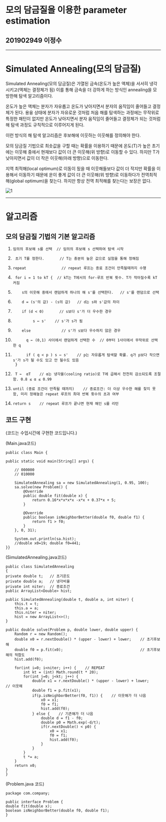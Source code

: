 # 모의 담금질을 이용한 parameter estimation

## 201902949 이정수

-----------------------------------------------------

# Simulated Annealing(모의 담금질)

 Simulated Annealing(모의 담금질)은 가열된 금속(온도가 높은 액체)을 서서히 냉각 시키고(액체는 결정체가 됨) 이를 통해 금속을 더 강하게 하는 방식인 annealing을 모방한해 탐색 알고리즘이다.
 
 온도가 높은 액체는 분자가 자유롭고 온도가 낮아지면서 분자의 움직임이 줄어들고 결정체가 된다. 용융 상태에 분자가 자유로운 것처럼 처음 해를 탐색하는 과정에는 무작위로 특정한 패턴이 없지만 온도가 낮아지면서 분자 움직임이 줄어들고 결정체가 되는 것처럼 해 탐색 과정도 규칙적으로 이루어지게 된다.
 
 이런 방식의 해 탐색 알고리즘은 후보해에 이웃하는 이웃해를 정의해야 한다. 
 
 모의 담금질 기법으로 최솟값을 구할 때는 확률을 이용하기 때문에 온도(T)가 높은 초기에는 이웃해 중에서 현재보다 값이 더 큰 이웃해(위 방향)로 이동할 수 있다. 하지만 T가 낮아지면서 값이 더 작은 이웃해(아래 방향)으로 이동한다.
 
 지역 최적해(local optimum)로 이동이 됬을 때 이웃해들보다 값이 더 작지만 확률을 이용해서 이동하기 때문에 운이 좋게 값이 더 큰 이웃해(위 방향)로 이동하다가 전역최적해(global optimum)을 찾는다. 하지만 항상 전역 최적해를 찾는다는 보장은 없다.
 
 ![1](https://user-images.githubusercontent.com/81748368/121143018-8ac8a200-c877-11eb-8661-5e6c901f68ba.PNG)

------------------------------------------------------

# 알고리즘

 ## 모의 담금질 기법의 기본 알고리즘

1.     임의의 후보해 s를 선택  // 임의의 후보해 s 선택하여 탐색 시작
2.      초기 T를 정한다.       // T는 충분히 높은 값으로 실험을 통해 정해짐
3.     repeat                // repeat 루프는 종료 조건이 만족될때까지 수행
4.      for i = 1 to kT {  // kT는 T에서의 for-루프 반복 횟수. T가 작아질수록 kT 커짐
5.         s의 이웃해 중에서 랜덤하게 하나의 해 s'를 선택한다.   // s'를 랜덤으로 선택
6.         d = (s'의 값) - (s의 값)   // d는 s와 s'값의 차이
7.         if (d < 0)       // s보다 s'가 더 우수한 경우
8.              s ← s'    // s'가 s가 됨
9.         else              // s'가 s보다 우수하지 않은 경우
10.           q ← (0,1) 사이에서 랜덤하게 선택한 수  // 0부터 1사이에서 무작위로 선택한 q
11.           if ( q < p ) s ← s'    // p는 자유롭게 탐색할 확률. q가 p보다 작으면 s'가 s가 될 수도 있고 안 될수도 있음
         }
12.      T ←  αT    // α는 냉각율(cooling ratio)로 T에 곱해서 천천히 감소되도록 조절함. 0.8 ≤ α ≤ 0.99 

13.     until (종료 조건이 만족될 때까지)    // 종료조건: 더 이상 우수한 해를 찾지 못함, 미리 정해놓은 repeat 루프의 최대 반복 횟수의 초과 여부
14.     return s    // repeat 루프가 끝나면 현재 해인 s를 리턴


 ## 코드 구현
(코드는 수업시간에 구현한 코드입니다.)

(Main.java코드)

	public class Main {

    public static void main(String[] args) {

        // 000000
        // 010000

	    SimulatedAnnealing sa = new SimulatedAnnealing(1, 0.95, 100);
	    sa.solve(new Problem() {
            @Override
            public double fit(double x) {
                return 0.16*x*x*x*x -x*x + 0.37*x + 5;
            }

            @Override
            public boolean isNeighborBetter(double f0, double f1) {
                return f1 > f0;
            }
        }, 0, 31);

        System.out.println(sa.hist);
        //double x0=19; double f0=441;
    }}



(SimulatedAnnealing.java코드)

	public class SimulatedAnnealing 
	{
    private double t;   // 초기온도
    private double a;   // 냉각비율
    private int niter;  // 종료조건
    public ArrayList<Double> hist;

    public SimulatedAnnealing(double t, double a, int niter) {
        this.t = t;
        this.a = a;
        this.niter = niter;
        hist = new ArrayList<>();
    }

    public double solve(Problem p, double lower, double upper) {
        Random r = new Random();
        double x0 = r.nextDouble() * (upper - lower) + lower;    // 초기후보해
        double f0 = p.fit(x0);                                   // 초기후보해의 적합도
        hist.add(f0);

        for(int i=0; i<niter; i++) {    // REPEAT
            int kt = (int) Math.round(t * 20);
            for(int j=0; j<kt; j++) {
                double x1 = r.nextDouble() * (upper - lower) + lower;    // 이웃해
                double f1 = p.fit(x1);
                if(p.isNeighborBetter(f0, f1)) {    // 이웃해가 더 나음
                    x0 = x1;
                    f0 = f1;
                    hist.add(f0);
                } else {    // 기존해가 더 나음
                    double d = f1 - f0;
                    double p0 = Math.exp(-d/t);
                    if(r.nextDouble() < p0) {
                        x0 = x1;
                        f0 = f1;
                        hist.add(f0);
                    }
                }
            }
            t *= a;
        }
        return x0;
    }
	}


(Problem.java 코드)

	package com.company;

	public interface Problem {
    double fit(double x);
    boolean isNeighborBetter(double f0, double f1);
	}

					   
					 
					   
					   
